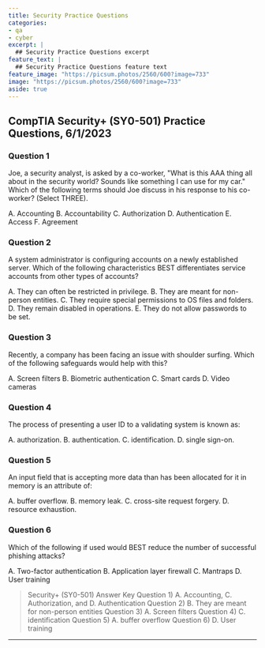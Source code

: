```yaml
---
title: Security Practice Questions
categories:
- qa
- cyber
excerpt: |
  ## Security Practice Questions excerpt
feature_text: |  
  ## Security Practice Questions feature text
feature_image: "https://picsum.photos/2560/600?image=733"
image: "https://picsum.photos/2560/600?image=733"
aside: true
---
```


## CompTIA Security+ (SY0-501) Practice Questions, 6/1/2023

### Question 1

Joe, a security analyst, is asked by a co-worker, "What is this AAA thing all about in the security world? Sounds like something I can use for my car." Which of the following terms should Joe discuss in his response to his co-worker? (Select THREE).

A. Accounting
​B. Accountability
​C. Authorization
D. Authentication
E. Access
F. Agreement

### Question 2

A system administrator is configuring accounts on a newly established server. Which of the following characteristics BEST differentiates service accounts from other types of accounts?

A. They can often be restricted in privilege.
​B. They are meant for non-person entities.
​C. They require special permissions to OS files and folders.
D. They remain disabled in operations.
E. They do not allow passwords to be set.

### Question 3

Recently, a company has been facing an issue with shoulder surfing. Which of the following safeguards would help with this?

A. Screen filters
​B. Biometric authentication
​C. Smart cards
D. Video cameras

### Question 4

The process of presenting a user ID to a validating system is known as:

A. authorization.
​B. authentication.
​C. identification.
D. single sign-on.

### Question 5

An input field that is accepting more data than has been allocated for it in memory is an attribute of:

A. buffer overflow.
​B. memory leak.
​C. cross-site request forgery.
D. resource exhaustion.

### Question 6

Which of the following if used would BEST reduce the number of successful phishing attacks?

A. Two-factor authentication
​B. Application layer firewall
​C. Mantraps
D. User training

>Security+ (SY0-501) Answer Key
Question 1) ​A. Accounting, C. Authorization, and D. Authentication
Question 2) B. They are meant for non-person entities
Question 3) A. Screen filters
Question 4) ​C. identification
Question 5) A. buffer overflow
Question 6) D. User training  

---
